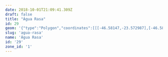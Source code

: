```yaml
---
date: 2018-10-01T21:09:41.309Z
draft: false
title: "Água Rasa"
id: 29
geom: '{"type":"Polygon","coordinates":[[[-46.58147,-23.572987],[-46.580478,-23.573839],[-46.579817,-23.573998],[-46.579169,-23.574558],[-46.579351,-23.575017],[-46.57944,-23.575579],[-46.579283,-23.575876],[-46.578315,-23.576071],[-46.57775,-23.575983],[-46.57755,-23.5762],[-46.576803,-23.577615],[-46.576318,-23.577688],[-46.575897,-23.577568],[-46.572405,-23.579368],[-46.569757,-23.579992],[-46.567238,-23.581076],[-46.565627,-23.581337],[-46.56329,-23.581405],[-46.559858,-23.58065],[-46.557831,-23.58084],[-46.556984,-23.574243],[-46.556703,-23.574291],[-46.554174,-23.568779],[-46.553922,-23.568545],[-46.556046,-23.566553],[-46.556512,-23.566211],[-46.558481,-23.565155],[-46.559714,-23.564599],[-46.564944,-23.561925],[-46.565399,-23.56158],[-46.56575,-23.561122],[-46.566004,-23.56053],[-46.567531,-23.558725],[-46.568088,-23.558286],[-46.568656,-23.558039],[-46.569741,-23.556874],[-46.569816,-23.556681],[-46.568969,-23.553569],[-46.569427,-23.553293],[-46.569544,-23.55298],[-46.569677,-23.552838],[-46.569902,-23.552758],[-46.570927,-23.552624],[-46.571057,-23.552502],[-46.571177,-23.552126],[-46.573001,-23.552486],[-46.574528,-23.552587],[-46.575483,-23.552449],[-46.576599,-23.55217],[-46.577111,-23.551829],[-46.577398,-23.551497],[-46.57829,-23.549888],[-46.578581,-23.549214],[-46.580753,-23.550029],[-46.580304,-23.550741],[-46.58183,-23.552224],[-46.583756,-23.553935],[-46.58363,-23.554017],[-46.586124,-23.558586],[-46.589524,-23.565032],[-46.588573,-23.566051],[-46.58581,-23.56842],[-46.585514,-23.568505],[-46.582654,-23.568668],[-46.58204,-23.569041],[-46.581608,-23.569385],[-46.581434,-23.569585],[-46.581387,-23.56974],[-46.581291,-23.570694],[-46.581305,-23.571315],[-46.581404,-23.571646],[-46.581905,-23.572326],[-46.581805,-23.572606],[-46.58147,-23.572987]]]}'
slug: 'agua-rasa'
name: 'Água Rasa'
id: '29'
zone_id: '1'
---
```

		